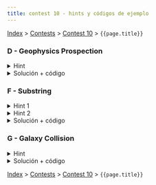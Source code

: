 ```yaml
---
title: contest 10 - hints y códigos de ejemplo
---
```


[Index](../index) > [Contests](../contests) > [Contest 10](../contests#contest-10) > ```{{page.title}}```

### D - Geophysics Prospection
<details> 
  <summary>Hint</summary> 
  Para poder contar agrupaciones de elementos iguales podemos usar un dfs que cuente los elementos de cada componente, si hacemos un dfs en cada componente que pase su tamaño sólo debemos ordenar para obtener la respuesta. Para esto hay que tener cuidado de no repetir necesariamente los dfs que se realizan.
</details>
<details> 
  <summary>Solución + código</summary>
  Podemos hacer dfs al estilo contar componentes conexas, vamos por cada celda, si no la hemos visitado hacemos un dfs que sólo recorrerá celdas de ese tipo y guardamos el tamaño que recorre, y seguimos así. Al final basta con encontrar alguna manera de ordenar los tamaños obtenidos para devolver como se pide. Una opción es hacer uso de priority queues para cada tipo de material.
  <a href="https://github.com/BenjaminRubio/CompetitiveProgramming/blob/master/Problems/ICPC/GeophysicsProspection.cpp">Código de ejemplo</a>
</details>

### F - Substring
<details> 
  <summary>Hint 1</summary>
  Notemos que si el gráfico contiene algún ciclo, necesariamente la resupuesta será -1. Por otro lado, si tuvieramos la certeza de que el grafo es acíclico podríamos hacer uso de un dp para obtener la solución.
</details>
<details> 
  <summary>Hint 2</summary>
  Este dp puede ser por ejemplo contar la cantidad de letras de un tipo C máximas que se pueden obtener para caminos que terminan en el nodo U. Este dp sólo dependería del mismo para los nodos que tienen aristas que llegan a U sumado 1 si la letra asociada a U es C.
</details>
<details> 
  <summary>Solución + código</summary>
  La solución consiste simplemente en primero chequear la existencia de un ciclo en el grafo, si hay ciclo respondemos -1 por el hint 1, de lo contrario procedemos con el approach presentado en el hint 2. Para chequear la existencia de un ciclo basta realizar un dfs, si en algún momento durante la búsqueda se trata de volver a un nodo ya visitado que esté activo (Sea ancestro del nodo que estamos viendo en la búsqueda), entonces tendremos un ciclo. Para saber qué nodos están activos basta tener un arreglo booleano en el cual activamos la posición de un nodo al principio de su llamada en el dfs y la apagamos al final.
  <a href="https://github.com/BenjaminRubio/CompetitiveProgramming/blob/master/Problems/Codeforces/Substring.cpp">Código de ejemplo</a>
</details>

### G - Galaxy Collision
<details> 
  <summary>Hint</summary>
  Para empezar, debemos obtener un grafo que poder trabajar. Una opción es unir aquellas estrellas cuya distancia es menor a 5 años luz, para eso basta tener un map asociando las posiciones de las estrellas a su índice y para cada estrella ver si las posiciones a menos de 5 años luz tienen alguna estrella, en caso de haber una estrella unimos. De esta forma obtenemos el grafo que queríamos.
</details>
<details> 
  <summary>Solución + código</summary>
  Finalmente, para obtener la solución al problema basta realizar un dfs por cada componente del grafo generado. Los vértices que visitamos a profundida par y los que visitamos a profundidad impar en cada componente deben ser parte de galaxias distintas. Luego la respuesta final corresponde a la suma de los tamaños del menor entre cantidad de estrellas a profundidad par o impar en cada componente.
  <a href="https://github.com/BenjaminRubio/CompetitiveProgramming/blob/master/Problems/URI/GalaxyCollision.cpp">Código de ejemplo</a>
</details>

<!-- <details> 
  <summary>Hint</summary>   
</details>
<details> 
  <summary>Solución + código</summary>
  <a href="">Código de ejemplo</a>
</details> -->

[Index](../index) > [Contests](../contests) > [Contest 10](../contests#contest-10) > ```{{page.title}}```

